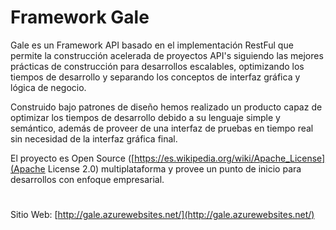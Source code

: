 # Framework Gale

Gale es un Framework API basado en el implementación RestFul que permite 
la construcción acelerada de proyectos API's siguiendo las mejores 
prácticas de construcción para desarrollos escalables, optimizando 
los tiempos de desarrollo y separando los conceptos de interfaz gráfica 
y lógica de negocio. 

Construido bajo patrones de diseño hemos realizado un producto capaz de optimizar
los tiempos de desarrollo debido a su lenguaje simple y semántico, además de proveer
de una interfaz de pruebas en tiempo real sin necesidad de la interfaz gráfica final.

El proyecto es Open Source ([https://es.wikipedia.org/wiki/Apache_License](Apache License 2.0)
multiplataforma y provee un punto de inicio para desarrollos con enfoque empresarial.

#

Sitio Web:
[http://gale.azurewebsites.net/](http://gale.azurewebsites.net/)
